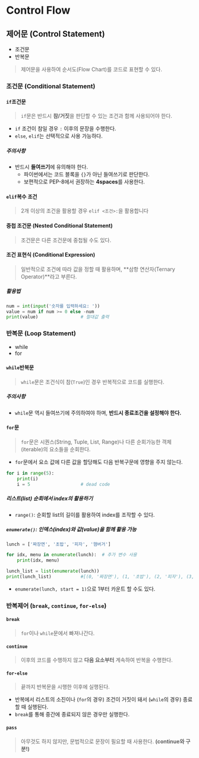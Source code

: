 # Control Flow

## 제어문 (Control Statement)

- 조건문
- 반복문

> 제어문을 사용하여 순서도(Flow Chart)를 코드로 표현할 수 있다.

### 조건문 (Conditional Statement)

####  `if`조건문

> `if`문은 반드시 **참/거짓**을 판단할 수 있는 조건과 함께 사용되어야 한다.

- `if` 조건이 참일 경우 `:` 이후의 문장을 수행한다.
- `else`, `elif`는 선택적으로 사용 가능하다.

##### 주의사항

- 반드시 **들여쓰기**에 유의해야 한다.
  - 파이썬에서는 코드 블록을 `{}`가 아닌 들여쓰기로 판단한다.
  - 보편적으로 PEP-8에서 권장하는 **4spaces**를 사용한다.

#### `elif`복수 조건

> 2개 이상의 조건을 활용할 경우 `elif <조건>:`을 활용합니다

#### 중첩 조건문 (Nested Conditional Statement)

> 조건문은 다른 조건문에 중첩될 수도 있다.

#### 조건 표현식 (Conditional Expression)

> 일반적으로 조건에 따라 값을 정할 때 활용하며, **삼항 연산자(Ternary Operator)**라고 부른다.

##### 활용법

```python
num = int(input('숫자를 입력하세요: '))
value = num if num >= 0 else -num
print(value)				# 절대값 출력
```

### 반복문 (Loop Statement)

- while
- for

#### `while`반복문

> `while`문은 조건식이 참(`True`)인 경우 반복적으로 코드를 실행한다.

##### 주의사항

- `while`문 역시 들여쓰기에 주의하여야 하며, **반드시 종료조건을 설정해야 한다.**

#### `for`문

> `for`문은 시퀀스(String, Tuple, List, Range)나 다른 순회가능한 객체(iterable)의 요소들을 순회한다.

- `for`문에서 요소 값에 다른 값을 할당해도 다음 반복구문에 영향을 주지 않는다.

```python
for i in range(5):
    print(i)
    i = 5					# dead code
```

##### 리스트(list) 순회에서 index의 활용하기

- `range()`: 순회할 list의 길이를 활용하여 index를 조작할 수 있다.

##### **`enumerate()`**: 인덱스(index)와 값(value)을 함께 활용 가능

```python
lunch = ['짜장면', '초밥', '피자', '햄버거']

for idx, menu in enumerate(lunch):	# 추가 변수 사용
    print(idx, menu)

lunch_list = list(enumerate(lunch))
print(lunch_list)			#[(0, '짜장면'), (1, '초밥'), (2, '피자'), (3, '햄버거')]
```

- `enumerate(lunch, start = 1)`으로 1부터 카운트 할 수도 있다.

### 반복제어 (`break`, `continue`, `for-else`)

#### `break`

> `for`이나 `while`문에서 빠져나간다.

#### `continue`

> 이후의 코드를 수행하지 않고 **다음 요소부터** 계속하여 반복을 수행한다.

#### `for-else`

> 끝까지 반복문을 시행한 이후에 실행된다.

- 반복에서 리스트의 소진이나 (`for`의 경우) 조건이 거짓이 돼서 (`while`의 경우) 종료할 때 실행된다.
- `break`를 통해 중간에 종료되지 않은 경우만 실행한다.

#### `pass`

> 아무것도 하지 않지만, 문법적으로 문장이 필요할 때 사용한다. **(continue와 구분!)**